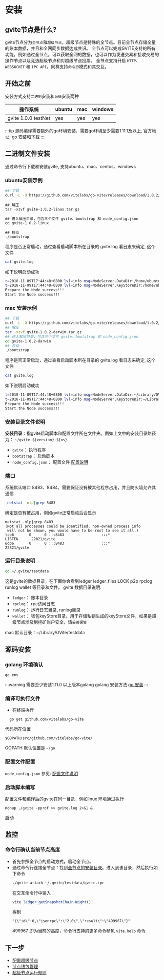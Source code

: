 # 安装

## gvite节点是什么?
gvite节点分为`全节点`和`超级节点`，超级节点是特殊的全节点。目前全节点存储全量的账本数据，并且和全网同步数据达成共识。
全节点可以完成GVITE支持的所有功能，例如通过全节点，可以获取全网的数据，也可以作为发送交易和接收交易的操作节点以及竞选超级节点和对超级节点投票。
全节点支持开启 `HTTP`、`WEBSOCKET` 和 `IPC API`，同样支持`命令行`模式和其交互。

## 开始之前

安装方式支持`二进制`安装和`源码`安装两种

| 操作系统 | ubuntu  |  mac |   windows |
| ------------- | ------------------------------ |------|-------|
| gvite 1.0.0 testNet  | yes  |yes |yes |

:::tip
源码编译需要额外的go环境安装，需要go环境至少需要1.11.1及以上, 官方地址: [go 安装和下载](https://golang.org/dl/)
:::

## 二进制文件安装
通过命令行下载和安装gvite, 支持ubuntu、mac、centos、windows

### ubuntu安装示例
```bash
## 下载
curl -L -O https://github.com/vitelabs/go-vite/releases/download/1.0.2/gvite-1.0.2-linux.tar.gz
```
```
## 解压
tar -xzvf gvite-1.0.2-linux.tar.gz
```
```
## 进入解压目录，包含三个文件 gvite、bootstrap 和 node_config.json
cd gvite-1.0.2-linux
```
```
## 启动
./bootstrap
```
程序是否正常启动，通过查看启动脚本所在目录的 gvite.log 看日志来确定, 这个文件
```bash
cat gvite.log
```
如下说明启动成功
```bash
t=2018-11-09T17:44:48+0800 lvl=info msg=NodeServer.DataDir:/home/ubuntu/.gvite/testdata module=gvite/node_manager
t=2018-11-09T17:44:48+0800 lvl=info msg=NodeServer.KeyStoreDir:/home/ubuntu/.gvite/testdata/wallet module=gvite/node_manager
Prepare the Node success!!!
Start the Node success!!!
```

### mac 安装示例

```bash
## 下载
curl -L -O https://github.com/vitelabs/go-vite/releases/download/1.0.2/gvite-1.0.2-darwin.tar.gz
## 解压
tar -xzvf gvite-1.0.2-darwin.tar.gz
## 进入解压目录，包含三个文件 gvite、bootstrap 和 node_config.json
cd gvite-1.0.2-darwin
## 启动
./bootstrap
```

程序是否正常启动，通过查看启动脚本所在目录的 gvite.log 看日志来确定, 这个文件

```bash
cat gvite.log
```

如下说明启动成功

```bash
t=2018-11-09T17:44:48+0800 lvl=info msg=NodeServer.DataDir:~/Library/GVite/testdata module=gvite/node_manager
t=2018-11-09T17:44:48+0800 lvl=info msg=NodeServer.KeyStoreDir:~/Library/GVite/testdata/wallet module=gvite/node_manager
Prepare the Node success!!!
Start the Node success!!!
```

### 安装目录文件说明

**安装目录**：指gvite启动脚本和配置文件所在文件夹。例如上文中的安装目录路径为： `~/gvite-${version}-${os}`

* `gvite`： 执行程序
* `bootstrap`： 启动脚本
* `node_config.json`： 配置文件 [配置说明](./node_config.md)

### 端口

系统默认端口 8483、8484，需要保证没有被其他程序占用，并且防火墙允许其通信

```bash
 netstat -nlp|grep 8483 
```

确定是否有被占用，例如gvite正常启动后会显示
 
```
netstat -nlp|grep 8483
(Not all processes could be identified, non-owned process info
 will not be shown, you would have to be root to see it all.)
tcp6       0      0 :::8483                 :::*                    LISTEN      22821/gvite     
udp6       0      0 :::8483                 :::*                                22821/gvite
```

### 运行目录说明

```bash
cd ~/.gvite/testdata
```
这是gvite的数据目录，在下面你会看到ledger  ledger_files  LOCK  p2p  rpclog  runlog  wallet 等目录和文件。
gvite 数据目录说明:

* `ledger`： 账本目录
* `rpclog`： rpc访问日志
* `runlog`： 运行日志目录, runlog目录
* `wallet`： 钱包keyStore目录，用于存储私钥生成的keyStore文件，如果是超级节点涉及到挖矿账户安全，请`妥善保管`

mac 默认目录：~/Library/GVite/testdata

## 源码安装
### golang 环境确认

```
go env
```

:::warning
需要至少安装1.11.0 以上版本golang
golang 安装方法 [go 安装](https://golang.org/doc/install)
:::

### 编译可执行文件
   * 在终端执行
  ```
    go get github.com/vitelabs/go-vite
  ```
  代码所在位置
  ```
  $GOPATH/src/github.com/vitelabs/go-vite/
  ```
  GOPATH 默认位置是 ```~/go```

### 配置文件配置
  `node_config.json` 参见: [配置文件说明](./node_config.md)

### 启动脚本编写
  配置文件和编译后的gvite在同一目录，例如linux 环境通过执行
  ```
  nohup ./gvite -pprof >> gvite.log 2>&1 &
  ```
  启动

## 监控

### 命令行确认当前节点高度

* 首先参照全节点的启动方式，启动全节点。
* 通过命令行连接全节点：找到[全节点的安装目录](./install.md#安装目录文件说明)。进入到该目录，然后执行如下命令
  ```bash
  ./gvite attach ~/.gvite/testdata/gvite.ipc
  ```
  在交互命令行中输入：
  ```javascript
  vite.ledger_getSnapshotChainHeight();
  ```
  得到
  ```
  "{\"id\":0,\"jsonrpc\":\"2.0\",\"result\":\"499967\"}"
  ```
  499967 即为当前的高度，命令行支持的更多命令参见 `vite.help` 命令
  
## 下一步

* [配置超级节点](./sbp.md)
* [节点钱包管理](./wallet-manage.md)
* [超级节点运行规则](../rule/sbp.md)  
